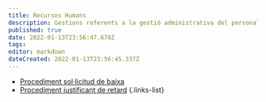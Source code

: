 ```yaml
---
title: Recursos Humans
description: Gestions referents a la gestió administrativa del personal docent contractat al centre
published: true
date: 2022-01-13T23:56:47.678Z
tags: 
editor: markdown
dateCreated: 2022-01-13T23:56:45.337Z
---
```


- [ Procediment sol·licitud de baixa](/ca/escola-del-treball/professorat/tutoria/salud-mental)
- [ Procediment justificant de retard](https://agora3.qualiteasy.com/asp/cat/escolatreballbcn/Descargar.aspx?id=./Data/Documentos/013117_RG164_R3_Sol-licitud_de_baixa_de_l%e2%80%99Institut.odt)
{.links-list}